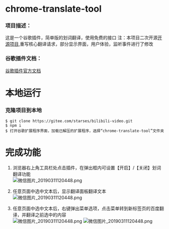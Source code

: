 # chrome-translate-tool
### 项目描述：
这是一个谷歌插件，简单版的划词翻译，使用免费的接口
注：本项目二次开源[开源项目](https://segmentfault.com/a/1190000021553960),重写核心翻译请求，部分显示界面，用户体验，监听事件进行了修改


### 谷歌插件文档：
[谷歌插件官方文档](https://developer.chrome.com/extensions)

# 本地运行
### 克隆项目到本地
```
$ git clone https://gitee.com/starses/bilibili-video.git
$ npm i
$ 打开谷歌扩展程序界面，加载已解压的扩展程序，选择“chrome-translate-tool”文件夹
```

# 完成功能
1. 浏览器右上角工具栏处点击插件，在弹出框内可设置【开启】/【关闭】划词翻译功能<br>
![微信图片_20190311120448.png](https://gitee.com/starses/bilibili-video/raw/master/chrome-translate-tool/Result-Images/QQ%E5%9B%BE%E7%89%8720220722210938.png)

2. 任意页面中选中文本后，显示翻译面板翻译文本<br>
![微信图片_20190311120448.png](https://gitee.com/starses/bilibili-video/raw/master/chrome-translate-tool/Result-Images/QQ%E6%88%AA%E5%9B%BE20220722210623.jpg)


3. 任意页面中选中文本后，右键弹出菜单选项，点击菜单转到新标签页的百度翻译，并翻译之前选中的内容<br>
![微信图片_20190311120448.png](https://gitee.com/starses/bilibili-video/raw/master/chrome-translate-tool/Result-Images/%E5%B1%8F%E5%B9%95%E6%88%AA%E5%9B%BE%202022-07-22%20210801.png)
![微信图片_20190311120448.png](https://gitee.com/starses/bilibili-video/raw/master/chrome-translate-tool/Result-Images/QQ%E6%88%AA%E5%9B%BE20220722211007.jpg)


